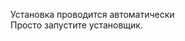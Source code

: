 <a href="https://postimg.cc/bZJpM5NS"></a>

Установка проводится автоматически
<br>
Просто запустите установщик.
